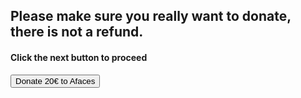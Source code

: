 <script src="https://js.stripe.com/v3/"></script>

<script>
    var stripe = Stripe('pk_test_51LP7WYGzzgXMTNqrdpY7OHCbvvlPqgtYEUZmBJw66X0j5ybqCkcbfXYJ5SfEMmeoCXxEq8Hok5WHl2rBzttayq9b00cV1h6dPP');

    document.getElementById("checkout").addEventListener("click", function() {
        stripe.redirectToCheckout({
          lineItems: [
            {
            price: 'price_1LP7fQGzzgXMTNqrdiSr61hW', // Replace with the ID of your price
            quantity: 1,
          },
        ],
        mode: 'payment',
        successUrl: 'https://afaces.tk/success',
        cancelUrl: 'https://afaces.tk/cancel',
        })
        .then(function (result){

        }
    })
</script>

## Please make sure you really want to donate, there is not a refund.
#### Click the next button to proceed

<input type = "button" id = "checkout" onclick = "redirectToCheckout()" value = "Donate 20€ to Afaces">